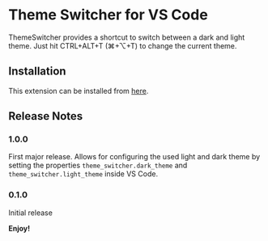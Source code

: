 # Theme Switcher for VS Code

ThemeSwitcher provides a shortcut to switch between a dark and light theme. Just hit CTRL+ALT+T (⌘+⌥+T) to change the current theme.

## Installation

This extension can be installed from [here](https://marketplace.visualstudio.com/items?itemName=latusinski.theme-switcher).

## Release Notes

### 1.0.0

First major release. Allows for configuring the used light and dark theme by setting the properties `theme_switcher.dark_theme` and `theme_switcher.light_theme` inside VS Code.

### 0.1.0

Initial release


**Enjoy!**

